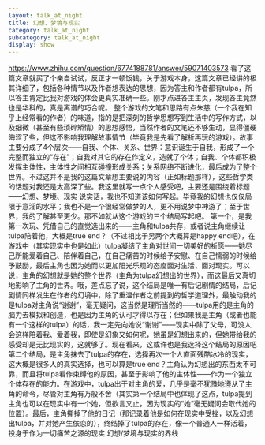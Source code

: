 ```yaml
---
layout: talk_at_night
title: 幻想、梦境与现实
category: talk_at_night
subcategory: talk_at_night
display: show
---
```


<!-- more -->

https://www.zhihu.com/question/6774188781/answer/59071403573
看了这篇文章就买了个亲自试试，反正才一顿饭钱，关于游戏本身，这篇文章已经讲的极其详细了，包括各种情节以及作者想表达的思想，因为答主和作者都有tulpa，所以答主肯定比我对游戏的体会更真实准确一些。刚才点进答主主页，发现答主竟然也是华科的，真是离谱的巧合呢。
整个游戏的文笔和思路有点朱慈（一个我在知乎上经常看的作者）的味道，指的是把深刻的哲学思想写到生活中的写作方式，以及细微（甚至有些琐碎矫情）的思想感悟，当然作者的文笔还不够生动，显得僵硬晦涩了些，但这不影响我理解故事情节（毕竟我是先看了解析再玩的游戏）。故事主要分成了4个层次——自我、个体、关系、世界：意识诞生于自我，形成了一个完整而独立的“存在”；自我对其它的存在作定义，造就了个体；自我、个体都积极发挥主体性，主体性之间相互碰撞形成关系；关系网络不断进化，最后成为了整个世界。不过这并不是我的这篇文章想主要说的内容（正如标题那样），这些哲学类的话题对我还是太高深了些。我这里就写一点个人感受吧，主要还是围绕着标题——幻想、梦境、现实
说实话，我也不知道该如何写起。毕竟我的幻想也仅仅局限于意淫的水平；我也不是一个很经常做梦的人，更不用说梦中神游了；至于世界，我的了解甚至更少。那不如就从这个游戏的三个结局写起吧。
第一个，是我第一次玩、凭借自己的直觉选出来的——主角和tulpa共存，或者说主角继续让tulpa陪着他，大概是true end？（不过相比于另两个大概算是happy end吧），在游戏中（其实现实中也是如此）tulpa凝结了主角对世间一切美好的祈愿——她尽己所能爱着自己、陪伴着自己，在自己痛苦的时候给予安慰、在自己懦弱的时候给予鼓励，最后主角也因为她而以更加阳光乐观的态度面对生活、面对现实。可以说，主角的幻想就是她的整个世界（主角为tulpa幻想出的世界），而这最后又真切地影响了主角的世界。哦，差点忘了说，这个结局是唯一有后记剧情的结局，后记剧情同样发生在作者的幻境中，除了重温作者之前提到的哲学道理外，最触动我的是tulpa对主角说“谢谢”，毫无疑问，这当然是理所当然的——tulpa用的是主角的脑力去模拟和创造，也是因为主角的认可才得以存在；但如果我是主角（或者也能有一个这样的tulpa）的话，我一定先向她说“谢谢”——现实中除了父母，可没人会这样陪着我、爱着我，即使是幻象又如何呢，她虽是幻想出来的，但她带给我的感受却是无比现实的，这就够了。现在看来，这或许也是我选择这个结局的原因吧
第二个结局，是主角抹去了tulpa的存在，选择再次一个人直面残酷冰冷的现实，这大概是很多人的真实选择，也可以算是true end？主角认为幻想出的东西太不可靠，而且将tulpa看作束缚他的原因，甚至于影响了他的主体性——作为一个独立个体存在的能力。在游戏中，tulpa出于对主角的爱，几乎是毫不犹豫地遵从了主角的命令，尽管对主角有万般不舍（其实第一个结局中也体现了这点，tulpa提到主角也可以在现实中有一个她，但欲言又止，因为现实的“她”毫无疑问会取代她的位置）。最后，主角撕掉了他的日记（那记录着他是如何在现实中受挫，以及幻想出tulpa，并对她产生依恋的），终结掉了tulpa的存在，像一个普通人一样活着，投身于作为一切痛苦之源的现实
幻想/梦境与现实的界线
